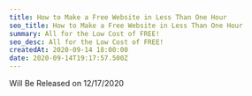 ```yaml
---
title: How to Make a Free Website in Less Than One Hour
seo_title: How to Make a Free Website in Less Than One Hour
summary: All for the Low Cost of FREE!
seo_desc: All for the Low Cost of FREE!
createdAt: 2020-09-14 18:00:00
date: 2020-09-14T19:17:57.500Z
---
```


Will Be Released on 12/17/2020
